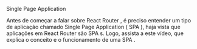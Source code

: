 Single Page Application

Antes de começar a falar sobre React Router , é preciso entender um tipo de aplicação chamado Single Page Application ( SPA ), haja vista que aplicações em React Router são SPA s. Logo, assista a este vídeo, que explica o conceito e o funcionamento de uma SPA .

